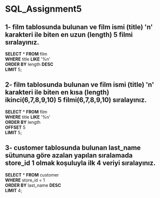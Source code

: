 # SQL_Assignment5
## 1- film tablosunda bulunan ve film ismi (title) 'n' karakteri ile biten en uzun (length) 5 filmi sıralayınız.
**SELECT** * **FROM** film  
**WHERE** title **LIKE** '%n'  
**ORDER BY** length **DESC**  
**LIMIT** 5;

## 2- film tablosunda bulunan ve film ismi (title) 'n' karakteri ile biten en kısa (length) ikinci(6,7,8,9,10) 5 filmi(6,7,8,9,10) sıralayınız.
**SELECT** * **FROM** film  
**WHERE** title **LIKE** '%n'  
**ORDER BY** length    
**OFFSET** 5  
**LIMIT** 5;

## 3- customer tablosunda bulunan last_name sütununa göre azalan yapılan sıralamada store_id 1 olmak koşuluyla ilk 4 veriyi sıralayınız.
**SELECT** * **FROM** customer  
**WHERE** store_id = 1  
**ORDER BY** last_name **DESC**  
**LIMIT** 4;

